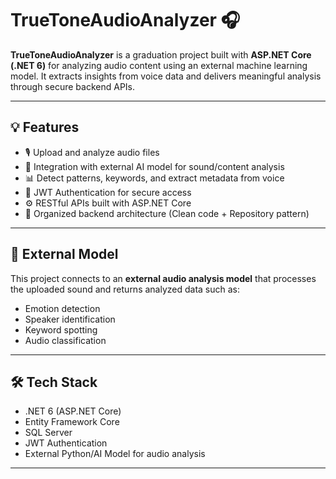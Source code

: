 # TrueToneAudioAnalyzer 🎧

**TrueToneAudioAnalyzer** is a graduation project built with **ASP.NET Core (.NET 6)** for analyzing audio content using an external machine learning model. It extracts insights from voice data and delivers meaningful analysis through secure backend APIs.

---

## 💡 Features

- 🎙 Upload and analyze audio files
- 🤖 Integration with external AI model for sound/content analysis
- 📊 Detect patterns, keywords, and extract metadata from voice
- 🔐 JWT Authentication for secure access
- ⚙️ RESTful APIs built with ASP.NET Core
- 📁 Organized backend architecture (Clean code + Repository pattern)

---

## 🧠 External Model

This project connects to an **external audio analysis model** that processes the uploaded sound and returns analyzed data such as:
- Emotion detection
- Speaker identification
- Keyword spotting
- Audio classification

---

## 🛠️ Tech Stack

- .NET 6 (ASP.NET Core)
- Entity Framework Core
- SQL Server
- JWT Authentication
- External Python/AI Model for audio analysis

---


